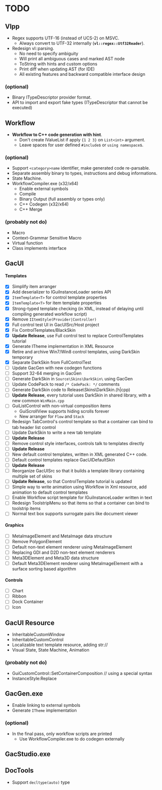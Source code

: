 # TODO

## Vlpp

* Regex supports UTF-16 (instead of UCS-2) on MSVC.
    * Always convert to UTF-32 internally (**`vl::regex::Utf32Reader`**).
* Redesign vl::parsing.
    * No need to specify ambiguity
    * Will print all ambiguous cases and marked AST node
    * ToString with hints and custom options
    * Print diff when updating AST (for IDE)
    * All existing features and backward compatible interface design

### (optional)

* Binary ITypeDescriptor provider format.
* API to import and export fake types (ITypeDescriptor that cannot be executed)

## Workflow

* **Workflow to C++ code generation with hint**.
    * Don't create IValueList if apply `{1 2 3}` on `List<int>` argument.
    * Leave spaces for user defined `#include`s or `using namespace`s.

### (optional)

* Support `<category>name` identifier, make generated code re-parsable.
* Separate assembly binary to types, instructions and debug informations.
* State Machine.
* WorkflowCompiler.exe (x32/x64)
    * Enable external symbols
    * Compile
    * Binary Output (full assembly or types only)
    * C++ Codegen (x32/x64)
    * C++ Merge

### (probably not do)

* Macro
* Context-Grammar Sensitive Macro
* Virtual function
* Class implements interface

## GacUI

#### Templates
- [x] Simplify item arranger
- [x] Add deserializer to IGuiInstanceLoader series API
- [x] `ItemTemplate<T>` for control template properties
- [x] `ItemTemplate<T>` for item template properties
- [x] Strong-typed template checking (in XML, instead of delaying until compiling generated workflow script)
- [x] Remove `IItemStyle(Provider|Controller)`
- [x] Full control test UI in GacUISrc/Host project
- [x] Fix ControlTemplates/BlackSkin
- [x] **Update Release**, use Full control test to replace ControlTemplates tutorial
- [x] Generate ITheme implementation in XML Resource
- [x] Retire and archive Win7/Win8 control templates, using DarkSkin temporary
- [x] Separate DarkSkin from FullControlTest
- [ ] Update GacGen with new codegen functions
- [ ] Support 32-64 merging in GacGen
- [ ] Generate DarkSkin in `Source\Skins\DarkSkin\` using GacGen
- [ ] Update CodePack to read `/* CodePack: */` comments
- [ ] Generate DarkSkin code to Release\Skins\DarkSkin.(h|cpp)
- [ ] **Update Release**, every tutorial uses DarkSkin in shared library, with a new common `WinMain.cpp`
- [ ] GuiListControl with non-virtual composition items
    * GuiScrollView supports hiding scrolls forever
    * New arranger for `Flow` and `Stack`
- [ ] Redesign TabControl's control template so that a container can bind to tab header list control
- [ ] Update DarkSkin to write a new tab template
- [ ] **Update Release**
- [ ] Remove control style interfaces, controls talk to templates directly
- [ ] **Update Release**
- [ ] New default control templates, written in XML generated C++ code.
- [ ] Default control templates replace GacUIDefaultSkin
- [ ] **Update Release**
- [ ] Reorganize GacUISrc so that it builds a template library containing multiple set of skins
- [ ] **Update Release**, so that ControlTemplate tutorial is updated
- [ ] Simple way to write animation using Workflow in Xml resource, add animation to default control templates
- [ ] Enable Workflow script template for IGuiInstanceLoader written in text
- [ ] Redesign ToolstripMenu so that items so that a container can bind to toolstrip items
- [ ] Normal text box supports surrogate pairs like document viewer

#### Graphics
- [ ] MetaImageElement and MetaImage data structure
- [ ] Remove PolygonElement
- [ ] Default non-text element renderer using MetaImageElement
- [ ] Replacing GDI and D2D non-text element renderers
- [ ] Meta3DElement and Meta3D data structure
- [ ] Default Meta3DElement renderer using MetaImageElement with a surface sorting based algorithm

#### Controls
- [ ] Chart
- [ ] Ribbon
- [ ] Dock Container
- [ ] Icon

## GacUI Resource

* InheritableCustomWindow
* InheritableCustomControl
* Localizable text template resource, adding str://
* Visual State, State Machine, Animation

### (probably not do)

* GuiCustomControl::SetContainerComposition // using a special syntax
* InstanceStyle:Replace

## GacGen.exe

* Enable linking to external symbols
* Generate `ITheme` implementation

### (optional)

* In the final pass, only workflow scripts are printed
    * Use WorkflowCompiler.exe to do codegen externally

## GacStudio.exe

## DocTools

* Support `decltype(auto)` type
